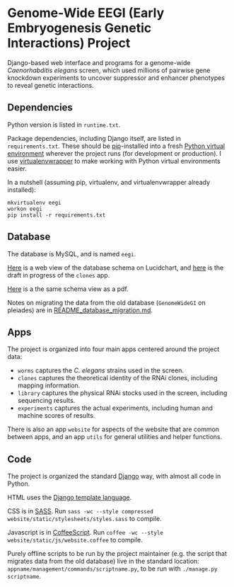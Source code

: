# Genome-Wide EEGI (Early Embryogenesis Genetic Interactions) Project

Django-based web interface and programs for a genome-wide *Caenorhabditis elegans* screen,
which used millions of pairwise gene knockdown experiments to uncover
suppressor and enhancer phenotypes to reveal genetic interactions.


## Dependencies

Python version is listed in `runtime.txt`.

Package dependencies, including Django itself,
are listed in `requirements.txt`.
These should be [pip](https://pypi.python.org/pypi/pip)-installed into a fresh
[Python virtual environment](http://virtualenv.readthedocs.org/)
wherever the project runs (for development or production).
I use
[virtualenvwrapper](http://virtualenvwrapper.readthedocs.org/en/latest/)
to make working with Python virtual environments easier.

In a nutshell (assuming pip, virtualenv, and virtualenvwrapper already
installed):

    mkvirtualenv eegi
    workon eegi
    pip install -r requirements.txt


## Database

The database is MySQL, and is named `eegi`.

[Here](https://www.lucidchart.com/documents/view/4eb4bac8-5339-ae33-8c00-5ccd0a0085f4)
is a web view of the database schema on Lucidchart, and [here](https://www.lucidchart.com/documents/view/819feb06-fb91-4262-8f39-aa8584e6c02b)
is the draft in progress of the `clones` app.

[Here](https://www.lucidchart.com/publicSegments/view/53f3c896-8854-49cc-8c3a-69d30a005381)
is a the same schema view as a pdf.

Notes on migrating the data from the old database
(`GenomeWideGI` on pleiades)
are in [README_database_migration.md](README_database_migration.md).


## Apps

The project is organized into four main apps centered around the project data:

- `worms` captures the *C. elegans* strains used in the screen.
- `clones` captures the theoretical identity of the RNAi clones,
including mapping information.
- `library` captures the physical RNAi stocks used in the screen,
including sequencing results.
- `experiments` captures the actual experiments,
including human and machine scores of results.

There is also an app `website` for aspects of the website that are common
between apps, and an app `utils` for general utilities and helper functions.


## Code

The project is organized the standard
[Django](https://www.djangoproject.com/) way, with almost all code in Python.

HTML uses the
[Django template language](https://docs.djangoproject.com/en/dev/topics/templates/).

CSS is in [SASS](http://sass-lang.com/). Run
`sass -wc --style compressed website/static/stylesheets/styles.sass`
to compile.

Javascript is in [CoffeeScript](http://coffeescript.org/). Run
`coffee -wc --style website/static/js/website.coffee`
to compile.

Purely offline scripts to be run by the project maintainer
(e.g. the script that migrates data from the old database)
live in the standard location: `appname/management/commands/scriptname.py`,
to be run with `./manage.py scriptname`.
